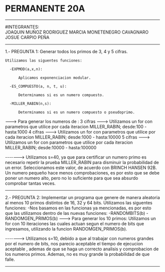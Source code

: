 # PERMANENTE 20A

 ------------------------------------------------------------------------------------------------------------------------------------------------------------------
 
#INTEGRANTES:  
              JOAQUIN MUÑOZ RODRIGUEZ
              MARCIA MONETENEGRO CAVAGNARO
              JOSUE CARPIO PEÑA

 ------------------------------------------------------------------------------------------------------------------------------------------------------------------
 
1.- PREGUNTA 1: Generar todos los primos de 3, 4 y 5 cifras.

    Utilizamos las siguentes funciones:
    
      -EXPMOD(a,x,n):
      
          Aplicamos exponenciacion modular.
          
      -ES_COMPUESTO(a, n, t, u):
      
          Determinamos si es un numero compuesto.
          
      -MILLER_RABIN(n,s):
      
          Determinamos si es un numero compuesto o pseudoprimo. 
  ---> Para generar los numeros de :
              3 cifras ---> Utilizamos un for con parametros que utilice por cada iteracion MILLER_RABIN; desde:100 - hasta:1000
              4 cifras ---> Utilizamos un for con parametros que utilice por cada iteracion MILLER_RABIN; desde:1000 - hasta:10000
              5 cifras ---> Utilizamos un for con parametros que utilice por cada iteracion MILLER_RABIN; desde:10000 - hasta:100000
           
           
 -------> Utilizamos s=40, ya que para certificar un numero primo es necesario repetir la prueba MILLER_RABIN para disminuir la probabilidad de un error. 
 Seleccionamos este valor, de acuerdo con BRINCH HANSEN 92B.
 Un numero pequeño hace menos comprobaciones, es por esto que se debe poner un numero alto, pero no lo suficiente para que sea absurdo comprobar tantas veces.
 
 ------------------------------------------------------------------------------------------------------------------------------------------------------------------
 
2.- PREGUNTA 2: Implementar un programa que genere de manera aleatoria al menos 10 primos
distintos de 16, 32 y 64 bits.
    Utilizamos las siguentes funciones:
      -Nos basamos en las funcionas ya mencionadas, es por esto que las utilizamos dentro de las nuevas funciones:
        -RANDOMBITS(b)
        -RANDOMGEN_PRIMOS(b)
  ---> Para generar los 10 primos:
            Utilizamos un for con 10 iteraciones las cuales actuan segun el numero de bits que ingresamos, utilizando la funcion RANDOMGEN_PRIMOS(b).
            
 -------> Utilizamos s=10, debido a que al trabajar con numeros grandes por el numero de bits, nos parecio aceptable el tiempo de ejecucion aceptable , ademas de que se haga un correcto analisis y comprobacion de los numeros primos.
 Ademas, no es muy grande la probabilidad de que falle.
 
 ------------------------------------------------------------------------------------------------------------------------------------------------------------------
 
 
          
      
      
      
    
    
